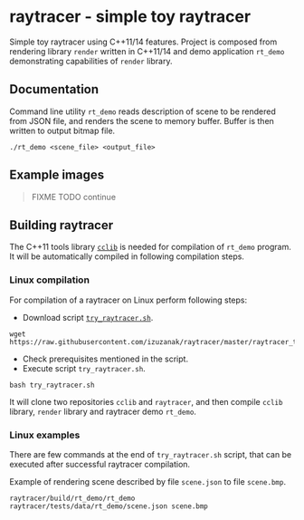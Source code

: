 # raytracer - simple toy raytracer

Simple toy raytracer using C++11/14 features. Project is composed from
rendering library `render` written in C++11/14 and demo application
`rt_demo` demonstrating capabilities of `render` library.

## Documentation

Command line utility `rt_demo` reads description of scene to be rendered from
JSON file, and renders the scene to memory buffer. Buffer is then written to
output bitmap file.

```
./rt_demo <scene_file> <output_file>
```

## Example images

> FIXME TODO continue

## Building raytracer

The C++11 tools library [`cclib`](https://github.com/izuzanak/cclib) is needed
for compilation of `rt_demo` program. It will be automatically compiled in
following compilation steps.

### Linux compilation

For compilation of a raytracer on Linux perform following steps:

  * Download script [`try_raytracer.sh`](https://raw.githubusercontent.com/izuzanak/raytracer/master/raytracer_try/try_raytracer.sh).

```
wget https://raw.githubusercontent.com/izuzanak/raytracer/master/raytracer_try/try_raytracer.sh
```

  * Check prerequisites mentioned in the script.
  * Execute script `try_raytracer.sh`.

```
bash try_raytracer.sh
```

It will clone two repositories `cclib` and `raytracer`, and then compile
`cclib` library, `render` library and raytracer demo `rt_demo`.

### Linux examples

There are few commands at the end of `try_raytracer.sh` script, that can be
executed after successful raytracer compilation.

Example of rendering scene described by file `scene.json` to file `scene.bmp`.

```
raytracer/build/rt_demo/rt_demo raytracer/tests/data/rt_demo/scene.json scene.bmp
```

